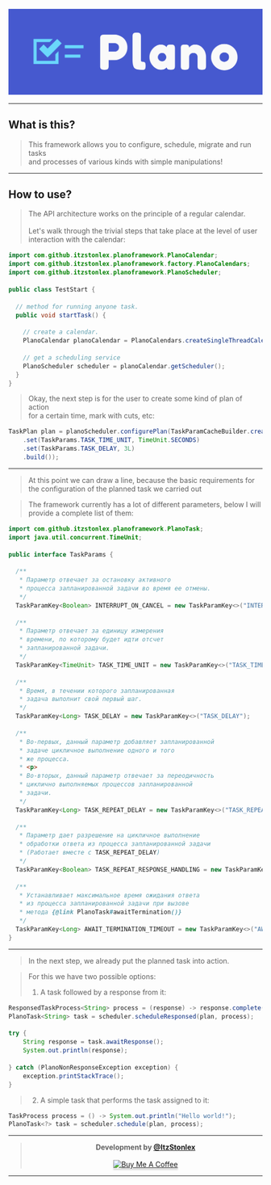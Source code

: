 ![logo](img/logo.png)

---

## What is this?
> This framework allows you to configure, schedule, migrate and run tasks
> <br>and processes of various kinds with simple manipulations!

---

## How to use?
> The API architecture works on the principle of a regular calendar. 
> <br><br>Let's walk through the trivial steps that take place at the level of
> user interaction with the calendar:

```java
import com.github.itzstonlex.planoframework.PlanoCalendar;
import com.github.itzstonlex.planoframework.factory.PlanoCalendars;
import com.github.itzstonlex.planoframework.PlanoScheduler;

public class TestStart {

  // method for running anyone task.
  public void startTask() {

    // create a calendar.
    PlanoCalendar planoCalendar = PlanoCalendars.createSingleThreadCalendar();

    // get a scheduling service
    PlanoScheduler scheduler = planoCalendar.getScheduler();
  }
}
```

> Okay, the next step is for the user to create some kind of plan of action 
> <br>for a certain time, mark with cuts, etc:

```java
TaskPlan plan = planoScheduler.configurePlan(TaskParamCacheBuilder.create()
    .set(TaskParams.TASK_TIME_UNIT, TimeUnit.SECONDS)
    .set(TaskParams.TASK_DELAY, 3L)
    .build());
```

---

> At this point we can draw a line, because the basic requirements for the configuration of the planned task we carried out

> The framework currently has a lot of different parameters, below I will provide a complete list of them:

```java
import com.github.itzstonlex.planoframework.PlanoTask;
import java.util.concurrent.TimeUnit;

public interface TaskParams {

  /**
   * Параметр отвечает за остановку активного
   * процесса запланированной задачи во время ее отмены.
   */
  TaskParamKey<Boolean> INTERRUPT_ON_CANCEL = new TaskParamKey<>("INTERRUPT_ON_CANCEL", Boolean.TRUE);

  /**
   * Параметр отвечает за единицу измерения
   * времени, по которому будет идти отсчет
   * запланированной задачи.
   */
  TaskParamKey<TimeUnit> TASK_TIME_UNIT = new TaskParamKey<>("TASK_TIME_UNIT");

  /**
   * Время, в течении которого запланированная
   * задача выполнит свой первый шаг.
   */
  TaskParamKey<Long> TASK_DELAY = new TaskParamKey<>("TASK_DELAY");

  /**
   * Во-первых, данный параметр добавляет запланированной
   * задаче цикличное выполнение одного и того
   * же процесса.
   * <p>
   * Во-вторых, данный параметр отвечает за переодичность
   * циклично выполняемых процессов запланированной
   * задачи.
   */
  TaskParamKey<Long> TASK_REPEAT_DELAY = new TaskParamKey<>("TASK_REPEAT_DELAY", 1L);

  /**
   * Параметр дает разрешение на цикличное выполнение
   * обработки ответа из процесса запланированной задачи
   * (Работает вместе с TASK_REPEAT_DELAY)
   */
  TaskParamKey<Boolean> TASK_REPEAT_RESPONSE_HANDLING = new TaskParamKey<>("TASK_REPEAT_RESPONSE_HANDLING", Boolean.FALSE);

  /**
   * Устанавливает максимальное время ожидания ответа
   * из процесса запланированной задачи при вызове
   * метода {@link PlanoTask#awaitTermination()}
   */
  TaskParamKey<Long> AWAIT_TERMINATION_TIMEOUT = new TaskParamKey<>("AWAIT_TERMINATION_TIMEOUT", 15_000L);
}
```

---

> In the next step, we already put the planned task into action.

> For this we have two possible options:
> 1.  A task followed by a response from it:

```java
ResponsedTaskProcess<String> process = (response) -> response.complete("Hello world!");
PlanoTask<String> task = scheduler.scheduleResponsed(plan, process);

try {
    String response = task.awaitResponse();
    System.out.println(response);
    
} catch (PlanoNonResponseException exception) {
    exception.printStackTrace();  
}
```

> 2. A simple task that performs the task assigned to it:

```java
TaskProcess process = () -> System.out.println("Hello world!");
PlanoTask<?> task = scheduler.schedule(plan, process);
```

---

<div align="center">

> **Development by <a href="https://github.com/ItzStonlex">@ItzStonlex</a>**
> <br><br><a href="https://www.buymeacoffee.com/itzstonlex" target="_blank"><img src="https://www.buymeacoffee.com/assets/img/custom_images/orange_img.png" alt="Buy Me A Coffee" style="height: 41px !important;width: 174px !important;box-shadow: 0px 3px 2px 0px rgba(190, 190, 190, 0.5) !important;-webkit-box-shadow: 0px 3px 2px 0px rgba(190, 190, 190, 0.5) !important;" ></a>

</div>

---